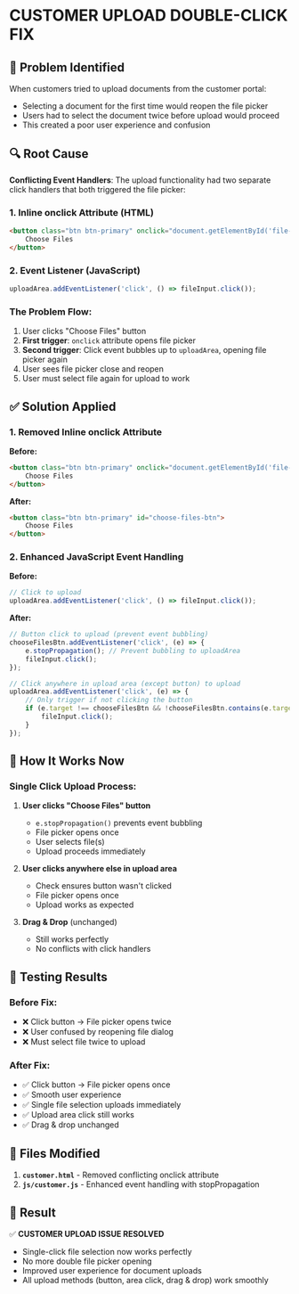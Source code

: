 # CUSTOMER UPLOAD DOUBLE-CLICK FIX

## 🐛 Problem Identified
When customers tried to upload documents from the customer portal:
- Selecting a document for the first time would reopen the file picker
- Users had to select the document twice before upload would proceed
- This created a poor user experience and confusion

## 🔍 Root Cause
**Conflicting Event Handlers**: The upload functionality had two separate click handlers that both triggered the file picker:

### 1. Inline onclick Attribute (HTML)
```html
<button class="btn btn-primary" onclick="document.getElementById('file-input').click()">
    Choose Files
</button>
```

### 2. Event Listener (JavaScript)
```javascript
uploadArea.addEventListener('click', () => fileInput.click());
```

### The Problem Flow:
1. User clicks "Choose Files" button
2. **First trigger**: `onclick` attribute opens file picker
3. **Second trigger**: Click event bubbles up to `uploadArea`, opening file picker again
4. User sees file picker close and reopen
5. User must select file again for upload to work

## ✅ Solution Applied

### 1. Removed Inline onclick Attribute
**Before:**
```html
<button class="btn btn-primary" onclick="document.getElementById('file-input').click()">
    Choose Files
</button>
```

**After:**
```html
<button class="btn btn-primary" id="choose-files-btn">
    Choose Files
</button>
```

### 2. Enhanced JavaScript Event Handling
**Before:**
```javascript
// Click to upload
uploadArea.addEventListener('click', () => fileInput.click());
```

**After:**
```javascript
// Button click to upload (prevent event bubbling)
chooseFilesBtn.addEventListener('click', (e) => {
    e.stopPropagation(); // Prevent bubbling to uploadArea
    fileInput.click();
});

// Click anywhere in upload area (except button) to upload
uploadArea.addEventListener('click', (e) => {
    // Only trigger if not clicking the button
    if (e.target !== chooseFilesBtn && !chooseFilesBtn.contains(e.target)) {
        fileInput.click();
    }
});
```

## 🎯 How It Works Now

### Single Click Upload Process:
1. **User clicks "Choose Files" button**
   - `e.stopPropagation()` prevents event bubbling
   - File picker opens once
   - User selects file(s)
   - Upload proceeds immediately

2. **User clicks anywhere else in upload area**
   - Check ensures button wasn't clicked
   - File picker opens once
   - Upload works as expected

3. **Drag & Drop** (unchanged)
   - Still works perfectly
   - No conflicts with click handlers

## 🧪 Testing Results

### Before Fix:
- ❌ Click button → File picker opens twice
- ❌ User confused by reopening file dialog
- ❌ Must select file twice to upload

### After Fix:
- ✅ Click button → File picker opens once
- ✅ Smooth user experience
- ✅ Single file selection uploads immediately
- ✅ Upload area click still works
- ✅ Drag & drop unchanged

## 📁 Files Modified
1. **`customer.html`** - Removed conflicting onclick attribute
2. **`js/customer.js`** - Enhanced event handling with stopPropagation

## 🎉 Result
✅ **CUSTOMER UPLOAD ISSUE RESOLVED**
- Single-click file selection now works perfectly
- No more double file picker opening
- Improved user experience for document uploads
- All upload methods (button, area click, drag & drop) work smoothly